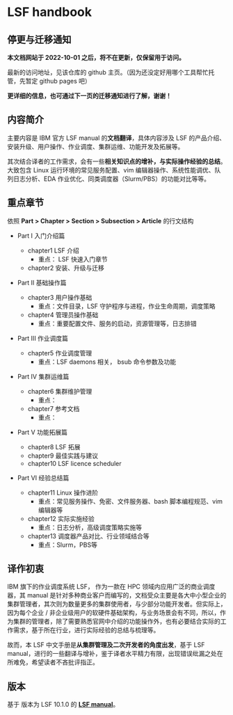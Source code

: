 # LSF handbook

## 停更与迁移通知

**本文档网站于 2022-10-01 之后，将不在更新，仅保留用于访问。**

最新的访问地址，见该仓库的 github 主页。（因为还没定好用哪个工具帮忙托管，先暂定 github pages 吧）

**更详细的信息，也可通过下一页的迁移通知进行了解，谢谢！**

## 内容简介

主要内容是 IBM 官方 LSF manual 的**文档翻译**，具体内容涉及 LSF 的产品介绍、安装升级、用户操作、作业调度、集群运维、功能开发及拓展等。

其次结合译者的工作需求，会有一些**相关知识点的增补，与实际操作经验的总结**。大致包含 Linux 运行环境的常见服务配置、vim 编辑器操作、系统性能调优、队列日志分析、EDA 作业优化、同类调度器（Slurm/PBS）的功能对比等等。

## 重点章节

依照 **Part > Chapter > Section > Subsection > Article** 的行文结构

- Part I 入门介绍篇
  - chapter1 LSF 介绍
    - 重点： LSF 快速入门章节
  - chapter2 安装、升级与迁移
  
- Part II 基础操作篇
  - chapter3 用户操作基础
    - 重点：文件目录，LSF 守护程序与进程，作业生命周期，调度策略
  - chapter4 管理员操作基础
    - 重点：重要配置文件、服务的启动，资源管理等，日志排错

- Part III 作业调度篇
  - chapter5 作业调度管理
    - 重点：LSF daemons 相关， bsub 命令参数及功能

- Part IV 集群运维篇
  - chapter6 集群维护管理
    - 重点：
  - chapter7 参考文档
    - 重点：
  
- Part V 功能拓展篇
  - chapter8 LSF 拓展
  - chapter9 最佳实践与建议
  - chapter10 LSF licence scheduler 

- Part VI 经验总结篇
  - chapter11 Linux 操作进阶
    - 重点：常见服务操作、免密、文件服务器、bash 脚本编程规范、vim 编辑器等
  - chapter12 实际实施经验
    - 重点：日志分析，高级调度策略实施等
  - chapter13 调度器产品对比、行业领域结合等
    - 重点：Slurm，PBS等

## 译作初衷

IBM 旗下的作业调度系统 LSF， 作为一款在 HPC 领域内应用广泛的商业调度器，其 manual 是针对多种商业客户而编写的，文档受众主要是各大中小型企业的集群管理者，其次则为数量更多的集群使用者，与少部分功能开发者。但实际上，因为每个企业 / 非企业级用户的软硬件基础架构，与业务场景会有不同，所以，作为集群的管理者，除了需要熟悉官网中介绍的功能操作外，也有必要结合实际的工作需求，基于所在行业，进行实际经验的总结与梳理等。

故而，本 LSF 中文手册是**从集群管理及二次开发者的角度出发**，基于 LSF manual，进行的一些翻译与增补，鉴于译者水平精力有限，出现错误纰漏之处在所难免，希望读者不吝批评指正。

## 版本

基于 版本为 LSF 10.1.0 的 [**LSF manual**](https://www.ibm.com/support/knowledgecenter/SSWRJV_10.1.0/lsf_welcome/lsf_welcome.html)。











